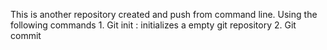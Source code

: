 This is another repository created and push from command line.
Using the following commands
	1. Git init : initializes a empty git repository
	2. Git commit
